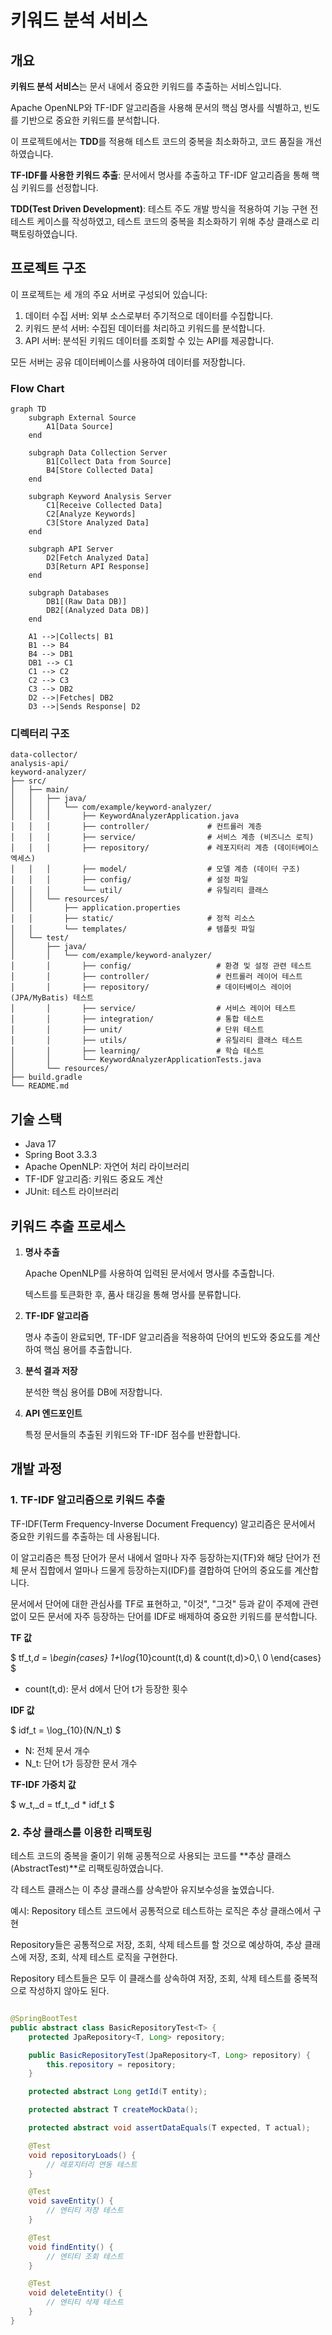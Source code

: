 # 키워드 분석 서비스

## 개요

**키워드 분석 서비스**는 문서 내에서 중요한 키워드를 추출하는 서비스입니다.

Apache OpenNLP와 TF-IDF 알고리즘을 사용해 문서의 핵심 명사를 식별하고, 빈도를 기반으로 중요한 키워드를 분석합니다.

이 프로젝트에서는 **TDD**를 적용해 테스트 코드의 중복을 최소화하고, 코드 품질을 개선하였습니다.

**TF-IDF를 사용한 키워드 추출**: 문서에서 명사를 추출하고 TF-IDF 알고리즘을 통해 핵심 키워드를 선정합니다.

**TDD(Test Driven Development)**: 테스트 주도 개발 방식을 적용하여 기능 구현 전 테스트 케이스를 작성하였고, 테스트 코드의 중복을 최소화하기 위해 추상 클래스로 리팩토링하였습니다.

## 프로젝트 구조

이 프로젝트는 세 개의 주요 서버로 구성되어 있습니다:

1. 데이터 수집 서버: 외부 소스로부터 주기적으로 데이터를 수집합니다.
2. 키워드 분석 서버: 수집된 데이터를 처리하고 키워드를 분석합니다.
3. API 서버: 분석된 키워드 데이터를 조회할 수 있는 API를 제공합니다.

모든 서버는 공유 데이터베이스를 사용하여 데이터를 저장합니다.

### Flow Chart

```mermaid
graph TD
    subgraph External Source
        A1[Data Source]
    end
    
    subgraph Data Collection Server
        B1[Collect Data from Source]
        B4[Store Collected Data]
    end
    
    subgraph Keyword Analysis Server
        C1[Receive Collected Data]
        C2[Analyze Keywords]
        C3[Store Analyzed Data]
    end
    
    subgraph API Server
        D2[Fetch Analyzed Data]
        D3[Return API Response]
    end
    
    subgraph Databases
        DB1[(Raw Data DB)]
        DB2[(Analyzed Data DB)]
    end
    
    A1 -->|Collects| B1
    B1 --> B4
    B4 --> DB1
    DB1 --> C1
    C1 --> C2
    C2 --> C3
    C3 --> DB2
    D2 -->|Fetches| DB2
    D3 -->|Sends Response| D2

```

### 디렉터리 구조

```
data-collector/
analysis-api/
keyword-analyzer/
├── src/
│   ├── main/
│   │   ├── java/
│   │   │   └── com/example/keyword-analyzer/
│   │   │       ├── KeywordAnalyzerApplication.java
│   │   │       ├── controller/             # 컨트롤러 계층
│   │   │       ├── service/                # 서비스 계층 (비즈니스 로직)
│   │   │       ├── repository/             # 레포지터리 계층 (데이터베이스 엑세스)
│   │   │       ├── model/                  # 모델 계층 (데이터 구조)
│   │   │       ├── config/                 # 설정 파일
│   │   │       └── util/                   # 유틸리티 클래스
│   │   └── resources/
│   │       ├── application.properties
│   │       ├── static/                     # 정적 리소스
│   │       └── templates/                  # 템플릿 파일
│   └── test/
│       ├── java/
│       │   └── com/example/keyword-analyzer/
│       │       ├── config/                   # 환경 및 설정 관련 테스트
│       │       ├── controller/               # 컨트롤러 레이어 테스트
│       │       ├── repository/               # 데이터베이스 레이어(JPA/MyBatis) 테스트
│       │       ├── service/                  # 서비스 레이어 테스트
│       │       ├── integration/              # 통합 테스트
│       │       ├── unit/                     # 단위 테스트
│       │       ├── utils/                    # 유틸리티 클래스 테스트
│       │       ├── learning/                 # 학습 테스트
│       │       └── KeywordAnalyzerApplicationTests.java
│       └── resources/
├── build.gradle
└── README.md
```

## 기술 스택

- Java 17
- Spring Boot 3.3.3
- Apache OpenNLP: 자연어 처리 라이브러리
- TF-IDF 알고리즘: 키워드 중요도 계산
- JUnit: 테스트 라이브러리

## 키워드 추출 프로세스

1. **명사 추출**

   Apache OpenNLP를 사용하여 입력된 문서에서 명사를 추출합니다.

   텍스트를 토큰화한 후, 품사 태깅을 통해 명사를 분류합니다.

2. **TF-IDF 알고리즘**

   명사 추출이 완료되면, TF-IDF 알고리즘을 적용하여 단어의 빈도와 중요도를 계산하여 핵심 용어를 추출합니다.

3. **분석 결과 저장**

   분석한 핵심 용어를 DB에 저장합니다.

4. **API 엔드포인트**

   특정 문서들의 추출된 키워드와 TF-IDF 점수를 반환합니다.

## 개발 과정

### 1. TF-IDF 알고리즘으로 키워드 추출

TF-IDF(Term Frequency-Inverse Document Frequency) 알고리즘은 문서에서 중요한 키워드를 추출하는 데 사용됩니다.

이 알고리즘은 특정 단어가 문서 내에서 얼마나 자주 등장하는지(TF)와 해당 단어가 전체 문서 집합에서 얼마나 드물게 등장하는지(IDF)를 결합하여 단어의 중요도를 계산합니다.

문서에서 단어에 대한 관심사를 TF로 표현하고, "이것", "그것" 등과 같이 주제에 관련 없이 모든 문서에 자주 등장하는 단어를 IDF로 배제하여 중요한 키워드를 분석합니다.

**TF 값**

$
tf_t,_d =
\begin{cases}
1+\log_{10}count(t,d) & count(t,d)>0,\\
0
\end{cases}
$

- count(t,d): 문서 d에서 단어 t가 등장한 횟수

**IDF 값**

$
idf_t = \log_{10}(N/N_t)
$

- N: 전체 문서 개수
- N_t: 단어 t가 등장한 문서 개수

**TF-IDF 가중치 값**

$
w_t,_d = tf_t,_d * idf_t
$

### 2. 추상 클래스를 이용한 리팩토링

테스트 코드의 중복을 줄이기 위해 공통적으로 사용되는 코드를 **추상 클래스(AbstractTest)**로 리팩토링하였습니다.

각 테스트 클래스는 이 추상 클래스를 상속받아 유지보수성을 높였습니다.

예시: Repository 테스트 코드에서 공통적으로 테스트하는 로직은 추상 클래스에서 구현

Repository들은 공통적으로 저장, 조회, 삭제 테스트를 할 것으로 예상하여, 추상 클래스에 저장, 조회, 삭제 테스트 로직을 구현한다.

Repository 테스트들은 모두 이 클래스를 상속하여 저장, 조회, 삭제 테스트를 중복적으로 작성하지 않아도 된다.

```java

@SpringBootTest
public abstract class BasicRepositoryTest<T> {
	protected JpaRepository<T, Long> repository;

	public BasicRepositoryTest(JpaRepository<T, Long> repository) {
		this.repository = repository;
	}

	protected abstract Long getId(T entity);

	protected abstract T createMockData();

	protected abstract void assertDataEquals(T expected, T actual);

	@Test
	void repositoryLoads() {
		// 레포지터리 연동 테스트
	}

	@Test
	void saveEntity() {
		// 엔티티 저장 테스트
	}

	@Test
	void findEntity() {
		// 엔티티 조회 테스트
	}

	@Test
	void deleteEntity() {
		// 엔티티 삭제 테스트
	}
}
```
